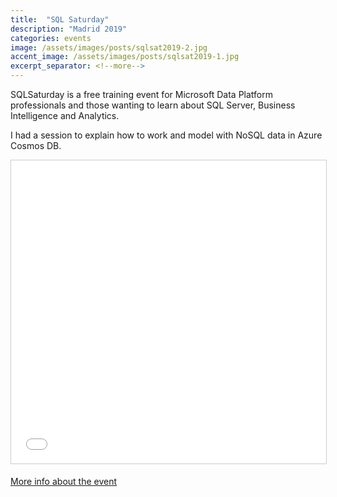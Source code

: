 ```yaml
---
title:  "SQL Saturday"
description: "Madrid 2019"
categories: events
image: /assets/images/posts/sqlsat2019-2.jpg
accent_image: /assets/images/posts/sqlsat2019-1.jpg
excerpt_separator: <!--more-->
---
```


SQLSaturday is a free training event for Microsoft Data Platform professionals and those wanting to learn about SQL Server, Business Intelligence and Analytics. 

<!--more-->

I had a session to explain how to work and model with NoSQL data in Azure Cosmos DB. 

<iframe src="//www.slideshare.net/slideshow/embed_code/key/9fkz3EV8QRiBLx" width="595" height="485" frameborder="0" marginwidth="0" marginheight="0" scrolling="no" style="border:1px solid #CCC; border-width:1px; margin-bottom:5px; max-width: 100%;" allowfullscreen> </iframe>

[More info about the event](https://www.sqlsaturday.com/904/Sessions/Details.aspx?sid=94940)
